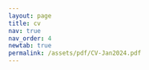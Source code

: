 ```yaml
---
layout: page
title: cv
nav: true
nav_order: 4
newtab: true
permalink: /assets/pdf/CV-Jan2024.pdf
---
```

